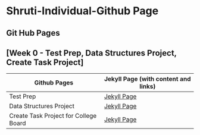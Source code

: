 # Shruti-Individual-Github Page

## Git Hub Pages

## [Week 0 - Test Prep, Data Structures Project, Create Task Project]

| Github Pages | Jekyll Page (with content and links)                                                 | 
| --- |--------------------------------------------------------------------------------------|
| Test Prep | [Jekyll Page](https://shrutiapcsp.github.io/Shruti-Individual/testprep)              |
| Data Structures Project | [Jekyll Page](https://shrutiapcsp.github.io/Shruti-Individual/datastructuresproject) | 
| Create Task Project for College Board | [Jekyll Page](https://shrutiapcsp.github.io/Shruti-Individual/createtaskproject)           
